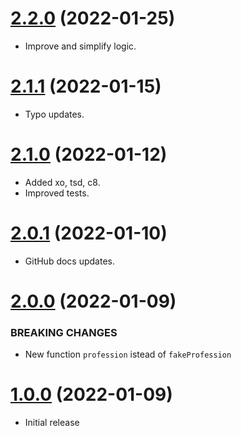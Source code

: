 <a name="2.2.0"></a>
# [2.2.0](https://github.com/faker-javascript/profession) (2022-01-25)
* Improve and simplify logic.

<a name="2.1.1"></a>
# [2.1.1](https://github.com/faker-javascript/profession) (2022-01-15)
* Typo updates.

<a name="2.1.0"></a>
# [2.1.0](https://github.com/faker-javascript/profession) (2022-01-12)
* Added xo, tsd, c8.
* Improved tests.

<a name="2.0.1"></a>
# [2.0.1](https://github.com/faker-javascript/profession) (2022-01-10)
* GitHub docs updates.

<a name="2.0.0"></a>
# [2.0.0](https://github.com/faker-javascript/profession) (2022-01-09)

### BREAKING CHANGES

* New function `profession` istead of `fakeProfession`

<a name="1.0.0"></a>
# [1.0.0](https://github.com/faker-javascript/profession) (2022-01-09)
* Initial release
